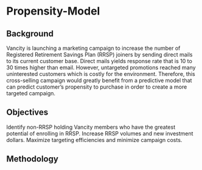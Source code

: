 # Propensity-Model
## Background

Vancity is launching a marketing campaign to increase the number of Registered Retirement Savings Plan (RRSP) joiners by sending direct mails to its current customer base. Direct mails yields response rate that is 10 to 30 times higher than email. However, untargeted promotions reached many uninterested customers which is costly for the environment. Therefore, this cross-selling campaign would greatly benefit from a predictive model that can predict customer’s propensity to purchase in order to create a more targeted campaign.

## Objectives

Identify non-RRSP holding Vancity members who have the greatest potential of enrolling in RRSP.
Increase RRSP volumes and new investment dollars.
Maximize targeting efficiencies and minimize campaign costs.

## Methodology

